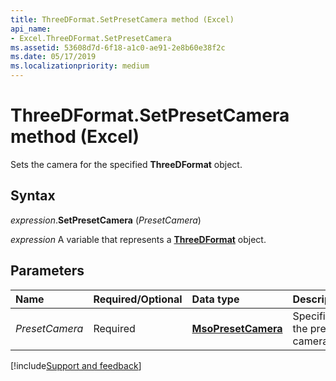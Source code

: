 ```yaml
---
title: ThreeDFormat.SetPresetCamera method (Excel)
api_name:
- Excel.ThreeDFormat.SetPresetCamera
ms.assetid: 53608d7d-6f18-a1c0-ae91-2e8b60e38f2c
ms.date: 05/17/2019
ms.localizationpriority: medium
---
```



# ThreeDFormat.SetPresetCamera method (Excel)

Sets the camera for the specified **ThreeDFormat** object.


## Syntax

_expression_.**SetPresetCamera** (_PresetCamera_)

_expression_ A variable that represents a **[ThreeDFormat](Excel.ThreeDFormat.md)** object.


## Parameters

|Name|Required/Optional|Data type|Description|
|:-----|:-----|:-----|:-----|
| _PresetCamera_|Required| **[MsoPresetCamera](office.msopresetcamera.md)**|Specifies the preset camera.|




[!include[Support and feedback](~/includes/feedback-boilerplate.md)]
